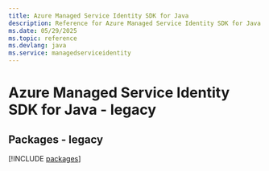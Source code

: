 ```yaml
---
title: Azure Managed Service Identity SDK for Java
description: Reference for Azure Managed Service Identity SDK for Java
ms.date: 05/29/2025
ms.topic: reference
ms.devlang: java
ms.service: managedserviceidentity
---
```

# Azure Managed Service Identity SDK for Java - legacy
## Packages - legacy
[!INCLUDE [packages](managed-service-identity-index.md)]